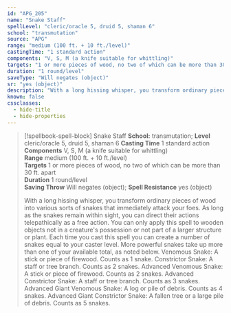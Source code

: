 ```yaml
---
id: "APG_205"
name: "Snake Staff"
spellLevel: "cleric/oracle 5, druid 5, shaman 6"
school: "transmutation"
source: "APG"
range: "medium (100 ft. + 10 ft./level)"
castingTime: "1 standard action"
components: "V, S, M (a knife suitable for whittling)"
targets: "1 or more pieces of wood, no two of which can be more than 30 ft. apart"
duration: "1 round/level"
saveType: "Will negates (object)"
sr: "yes (object)"
description: "With a long hissing whisper, you transform ordinary pieces of wood into various sorts of snakes that immediately attack your foes.   As long as the snakes remain within sight, you can direct their actions telepathically as a free action. You can only apply this spell to wooden objects not in a creature's possession or not part of a larger structure or plant. Each time you cast this spell you can create a number of snakes equal to your caster level. More powerful snakes take up more than one of your available total, as noted below.   Venomous Snake: A stick or piece of firewood. Counts as 1 snake.   Constrictor Snake: A staff or tree branch. Counts as 2 snakes.   Advanced Venomous Snake: A stick or piece of firewood. Counts as 2 snakes.   Advanced Constrictor Snake: A staff or tree branch. Counts as 3 snakes.   Advanced Giant Venomous Snake: A log or pile of debris. Counts as 4 snakes.   Advanced Giant Constrictor Snake: A fallen tree or a large pile of debris. Counts as 5 snakes."
known: false
cssclasses:
  - hide-title
  - hide-properties
---
```


> [!spellbook-spell-block] Snake Staff
> **School:** transmutation; **Level** cleric/oracle 5, druid 5, shaman 6
> **Casting Time** 1 standard action  
> **Components** V, S, M (a knife suitable for whittling)  
> **Range** medium (100 ft. + 10 ft./level)  
> **Targets** 1 or more pieces of wood, no two of which can be more than 30 ft. apart  
> **Duration** 1 round/level  
> **Saving Throw** Will negates (object); **Spell Resistance** yes (object)
> 
> With a long hissing whisper, you transform ordinary pieces of wood into various sorts of snakes that immediately attack your foes.   As long as the snakes remain within sight, you can direct their actions telepathically as a free action. You can only apply this spell to wooden objects not in a creature's possession or not part of a larger structure or plant. Each time you cast this spell you can create a number of snakes equal to your caster level. More powerful snakes take up more than one of your available total, as noted below.   Venomous Snake: A stick or piece of firewood. Counts as 1 snake.   Constrictor Snake: A staff or tree branch. Counts as 2 snakes.   Advanced Venomous Snake: A stick or piece of firewood. Counts as 2 snakes.   Advanced Constrictor Snake: A staff or tree branch. Counts as 3 snakes.   Advanced Giant Venomous Snake: A log or pile of debris. Counts as 4 snakes.   Advanced Giant Constrictor Snake: A fallen tree or a large pile of debris. Counts as 5 snakes.